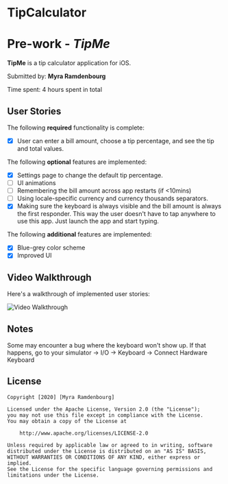 # TipCalculator
# Pre-work - *TipMe*

**TipMe** is a tip calculator application for iOS.

Submitted by: **Myra Ramdenbourg**

Time spent: 4 hours spent in total

## User Stories

The following **required** functionality is complete:

* [X] User can enter a bill amount, choose a tip percentage, and see the tip and total values.

The following **optional** features are implemented:
* [X] Settings page to change the default tip percentage.
* [ ] UI animations
* [ ] Remembering the bill amount across app restarts (if <10mins)
* [ ] Using locale-specific currency and currency thousands separators.
* [X] Making sure the keyboard is always visible and the bill amount is always the first responder. This way the user doesn't have to tap anywhere to use this app. Just launch the app and start typing.

The following **additional** features are implemented:

- [X] Blue-grey color scheme
- [X] Improved UI

## Video Walkthrough 

Here's a walkthrough of implemented user stories:

<img src='http://g.recordit.co/Y4im13evhg.gif' title='Video Walkthrough' width='' alt='Video Walkthrough' />

## Notes

Some may encounter a bug where the keyboard won't show up. If that happens, go to your simulator -> I/O -> Keyboard -> Connect Hardware Keyboard

## License

    Copyright [2020] [Myra Ramdenbourg]

    Licensed under the Apache License, Version 2.0 (the "License");
    you may not use this file except in compliance with the License.
    You may obtain a copy of the License at

        http://www.apache.org/licenses/LICENSE-2.0

    Unless required by applicable law or agreed to in writing, software
    distributed under the License is distributed on an "AS IS" BASIS,
    WITHOUT WARRANTIES OR CONDITIONS OF ANY KIND, either express or implied.
    See the License for the specific language governing permissions and
    limitations under the License.
